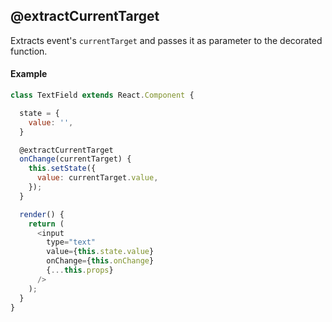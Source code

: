 ## @extractCurrentTarget

Extracts event's `currentTarget` and passes it as parameter to the decorated function.

#### Example

```js
class TextField extends React.Component {

  state = {
    value: '',
  }

  @extractCurrentTarget
  onChange(currentTarget) {
    this.setState({
      value: currentTarget.value,
    });
  }

  render() {
    return (
      <input
        type="text"
        value={this.state.value}
        onChange={this.onChange}
        {...this.props}
      />
    );
  }
}
```
